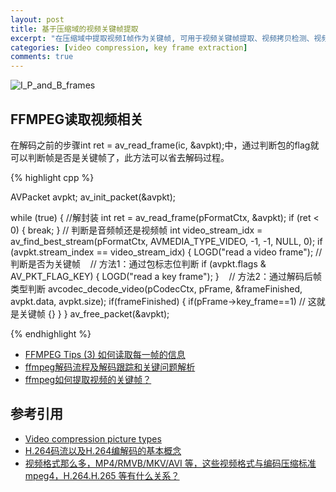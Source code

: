 ```yaml
---
layout: post
title: 基于压缩域的视频关键帧提取
excerpt: "在压缩域中提取视频I帧作为关键帧, 可用于视频关键帧提取、视频拷贝检测、视频检索等应用中."
categories: [video compression, key frame extraction]
comments: true
---
```


![I_P_and_B_frames](https://upload.wikimedia.org/wikipedia/commons/6/64/I_P_and_B_frames.svg "A sequence of video frames, consisting of two keyframes (I), one forward-predicted frame (P) and one bi-directionally predicted frame (B).
")

## FFMPEG读取视频相关

在解码之前的步骤int ret = av_read_frame(ic, &avpkt);中，通过判断包的flag就可以判断帧是否是关键帧了，此方法可以省去解码过程。

{% highlight cpp %}

AVPacket avpkt;
av_init_packet(&avpkt);
 
while (true) {
  //解封装
  int ret = av_read_frame(pFormatCtx, &avpkt);
  if (ret < 0) {
    break;
  }
  // 判断是音频帧还是视频帧
  int video_stream_idx = av_find_best_stream(pFormatCtx, AVMEDIA_TYPE_VIDEO, -1, -1, NULL, 0);
  if (avpkt.stream_index == video_stream_idx) {
    LOGD("read a video frame");
	// 判断是否为关键帧
    // 方法1：通过包标志位判断
    if (avpkt.flags & AV_PKT_FLAG_KEY) {
		LOGD("read a key frame");
    }
    // 方法2：通过解码后帧类型判断
    avcodec_decode_video(pCodecCtx, pFrame, &frameFinished, avpkt.data, avpkt.size);
	if(frameFinished)
	{
	  if(pFrame->key_frame==1) // 这就是关键帧
	  {}
    }
}
av_free_packet(&avpkt);

{% endhighlight %}

* [FFMPEG Tips (3) 如何读取每一帧的信息](http://ticktick.blog.51cto.com/823160/1872008)  
* [ffmpeg解码流程及解码跟踪和关键问题解析](http://blog.csdn.net/heng615975867/article/details/21602745)  
* [ffmpeg如何提取视频的关键帧？](http://www.dewen.net.cn/q/725/ffmpeg%E5%A6%82%E4%BD%95%E6%8F%90%E5%8F%96%E8%A7%86%E9%A2%91%E7%9A%84%E5%85%B3%E9%94%AE%E5%B8%A7%EF%BC%9F)  



## 参考引用

* [Video compression picture types](https://en.wikipedia.org/wiki/Video_compression_picture_types)  
* [H.264码流以及H.264编解码的基本概念](https://maxwellqi.github.io/ios-h264-summ/)  
* [视频格式那么多，MP4/RMVB/MKV/AVI 等，这些视频格式与编码压缩标准 mpeg4，H.264.H.265 等有什么关系？](https://www.zhihu.com/question/20997688)  


